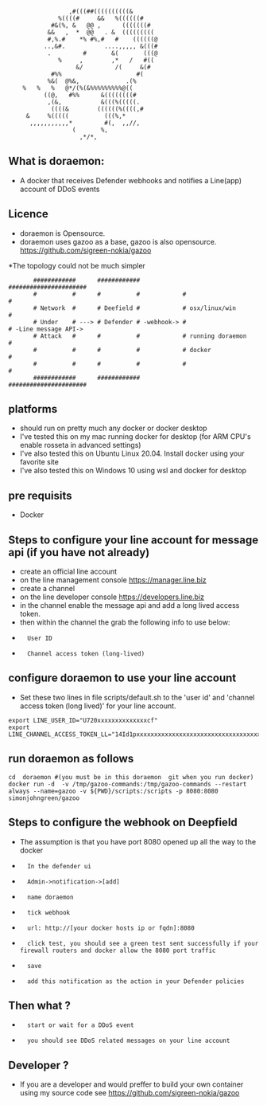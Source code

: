                                           
                     ,#(((##((((((((((&       
                  %((((#     &&   %((((((#    
                #&(%, &   @@ ,      (((((((#  
               &&   ,  *  @@   . &  ((((((((( 
               #,%.#    *% #%,#   #    ((((((@
              ..,&#.           ....,,,,, &(((#
               .         #       &(       (((@
                  %     ,        ,*   /   #(( 
                       &/         /(     &(#  
                #%%                     #(    
               %&(  @%&,             .(%      
        %   %   %   @*/(%(&%%%%%%%%%@((       
              ((@,   #%%      &((((((((#      
               ,(&,           &(((%(((((.     
                ((((&        ((((((%((((,#    
         &     %(((((          (((%,*         
          ,,,,,,,,,,,*         #(,  ,,//,     
                      (       %,              
                        ,*/*,     


## What is doraemon:

* A docker that receives Defender webhooks and notifies a Line(app) account of DDoS events

## Licence

* doraemon is Opensource. 
* doraemon uses gazoo as a base, gazoo is also opensource. https://github.com/sigreen-nokia/gazoo 

*The topology could not be much simpler
   
           ############      ############            ######################
           #          #      #          #            #                    #
           # Network  #      # Deefield #            # osx/linux/win      #
           # Under    # ---> # Defender # -webhook-> #                    # -Line message API->
           # Attack   #      #          #            # running doraemon   #
           #          #      #          #            # docker             #
           #          #      #          #            #                    #
           ############      ############            ######################
     
## platforms

* should run on pretty much any docker or docker desktop
* I've tested this on my mac running docker for desktop (for ARM CPU's enable rosseta in advanced settings)
* I've also tested this on Ubuntu Linux 20.04. Install docker using your favorite site 
* I've also tested this on Windows 10 using wsl and docker for desktop 

## pre requisits

* Docker 

## Steps to configure your line account for message api (if you have not already)

* create an official line account
* on the line management console https://manager.line.biz
*    create a channel
* on the line developer console https://developers.line.biz
*   in the channel enable the message api and add a long lived access token.
*   then within the channel the grab the following info to use below:
*       User ID
*       Channel access token (long-lived)

## configure doraemon to use your line account

* Set these two lines in file scripts/default.sh to the 'user id' and 'channel access token (long lived)' for your line account. 

```
export LINE_USER_ID="U720xxxxxxxxxxxxxxcf"
export LINE_CHANNEL_ACCESS_TOKEN_LL="14Id1pxxxxxxxxxxxxxxxxxxxxxxxxxxxxxxxxxxxxxxxxxxxxxxxxDnyilFU="
```

## run doraemon as follows 

```
cd  doraemon #(you must be in this doraemon  git when you run docker)
docker run -d  -v /tmp/gazoo-commands:/tmp/gazoo-commands --restart always --name=gazoo -v ${PWD}/scripts:/scripts -p 8080:8080 simonjohngreen/gazoo
```

## Steps to configure the webhook on Deepfield
* The assumption is that you have port 8080 opened up all the way to the docker
*       In the defender ui
*       Admin->notification->[add]
*       name doraemon        
*       tick webhook         
*       url: http://[your docker hosts ip or fqdn]:8080
*       click test, you should see a green test sent successfully if your firewall routers and docker allow the 8080 port traffic
*       save
*       add this notification as the action in your Defender policies

## Then what ?

*       start or wait for a DDoS event 
*       you should see DDoS related messages on your line account

## Developer ? 
* If you are a developer and would preffer to build your own container using my source code see https://github.com/sigreen-nokia/gazoo 


